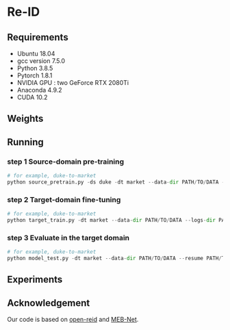 # Re-ID

## Requirements

- Ubuntu 18.04
- gcc version 7.5.0
- Python 3.8.5
- Pytorch 1.8.1
- NVIDIA GPU : two GeForce RTX 2080Ti
- Anaconda 4.9.2
- CUDA 10.2

## Weights
## Running

### step 1 Source-domain pre-training
```python
# for example, duke-to-market
python source_pretrain.py -ds duke -dt market --data-dir PATH/TO/DATA --logs-dir PATH/TO/SAVE/CHECKPOINTS
```

### step 2 Target-domain fine-tuning

```python
# for example, duke-to-market
python target_train.py -dt market --data-dir PATH/TO/DATA --logs-dir PATH/TO/SAVE/CHECKPOINTS
```

### step 3 Evaluate in the target domain

```python
# for example, duke-to-market
python model_test.py -dt market --data-dir PATH/TO/DATA --resume PATH/TO/CHECKPOINTS
```


## Experiments


## Acknowledgement

Our code is based on [open-reid](https://github.com/Cysu/open-reid) and [MEB-Net](https://github.com/YunpengZhai/MEB-Net). 


